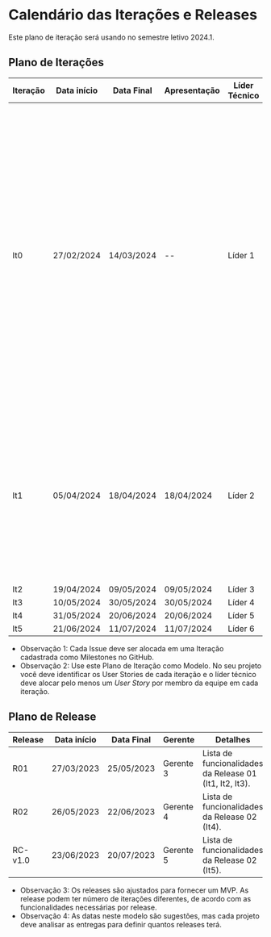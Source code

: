 # Calendário das Iterações e Releases

Este plano de iteração será usando no semestre letivo 2024.1.

## Plano de Iterações

Iteração | Data início | Data Final | Apresentação | Líder Técnico  | Detalhes
-------- | ----------- | ---------- | ------------ | -------  | -------
It0      | 27/02/2024  | 14/03/2024 |      --      | Líder 1  | Planejamento e Estudo dos Documentos e Definição de Tecnologias dos projetos. Criação dos Documentos: Documento de Visão, Modelo Conceitual, Lista de User Stories, Plano de Iteração e Plano de Release,  Estrutura do Projeto (código base do projeto), Detalhar User Stories para a Iteração 1, Implementar User Story Base.
It1      | 	05/04/2024  | 18/04/2024 | 18/04/2024   | Líder 2 | Configuração do projeto, Schemas do banco de dados, Autenticação e crud de usuários, Protótipos no figma, Tela inicial (home), Tela de login, Dashboard simples de gerente e funcionários.
It2      | 19/04/2024  | 09/05/2024 | 09/05/2024   | Líder 3 | 
It3      | 10/05/2024  | 30/05/2024 | 30/05/2024   | Líder 4 | 
It4      | 31/05/2024  | 20/06/2024 | 20/06/2024   | Líder 5 | 
It5      | 21/06/2024  | 11/07/2024 | 11/07/2024   | Líder 6 | 

* Observação 1: Cada Issue deve ser alocada em uma Iteração cadastrada como Milestones no GitHub.   
* Observação 2: Use este Plano de Iteração como Modelo. No seu projeto você deve identificar os User Stories de cada iteração e o líder técnico deve alocar pelo menos um *User Story* por membro da equipe em cada iteração.

## Plano de Release

Release | Data início | Data Final | Gerente   | Detalhes
------- | ----------- | ---------- | --------- | --------
R01     | 27/03/2023  | 25/05/2023 | Gerente 3 | Lista de funcionalidades da Release 01 (It1, It2, It3).
R02     | 26/05/2023  | 22/06/2023 | Gerente 4 | Lista de funcionalidades da Release 02 (It4).
RC-v1.0 | 23/06/2023  | 20/07/2023 | Gerente 5 | Lista de funcionalidades da Release 02 (It5).

* Observação 3: Os releases são ajustados para fornecer um MVP. As release podem ter número de iterações diferentes, de acordo com as funcionalidades necessárias por release.
* Observação 4: As datas neste modelo são sugestões, mas cada projeto deve analisar as entregas para definir quantos releases terá.
